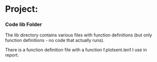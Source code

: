 # Project: 
### Code lib Folder

The lib directory contains various files with function definitions (but only function definitions - no code that actually runs).

There is a function definition file with a function f.plotsent.len1 I use in report.

